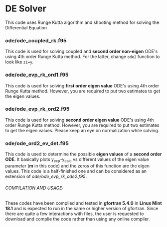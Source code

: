 # DE Solver
This code uses Runge Kutta algorithm and shooting method for solving the Differential Equation

### ode/ode_coupled_rk.f95
This code is used for solving coupled and **second order non-eigen** ODE's using 4th order Runge Kutta method. For the latter, change `ode2` function to look like `z1=y`.

### ode/ode_evp_rk_ord1.f95
This code is used for solving **first order eigen value** ODE's using 4th order Runge Kutta method. However, you are required to put two estimates to get the eigen values.

### ode/ode_evp_rk_ord2.f95
This code is used for solving **second order eigen value** ODE's using 4th order Runge Kutta method. However, you are required to put two estimates to get the eigen values. Please keep an eye on normalization while solving.

### ode/ode_ord2_ev_det.f95
This code is used to determine the possible **eigen values** of a **second order ODE**. It basically plots y<sub>exp</sub>-y<sub>calc</sub> vs different values of the eigen value parameter (**m** in this code) and the zeros of this function are the eigen values. This code is a half-finished one and can be considered as an extension of *ode/ode_evp_rk_ode2.f95*.

###### COMPILATION AND USAGE:
These codes have been complied and tested in **gfortran 5.4.0** in **Linux Mint 18.1** and is expected to run in the same or higher version of gfortran. Since there are quite a few interactions with files, the user is requested to download and complie the code rather than using any online compiler.
